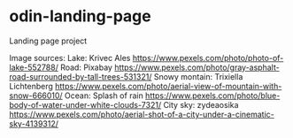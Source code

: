 # odin-landing-page
Landing page project

Image sources:
Lake: Krivec Ales https://www.pexels.com/photo/photo-of-lake-552788/
Road: Pixabay https://www.pexels.com/photo/gray-asphalt-road-surrounded-by-tall-trees-531321/
Snowy montain: Trixiella Lichtenberg https://www.pexels.com/photo/aerial-view-of-mountain-with-snow-666010/
Ocean: Splash of rain https://www.pexels.com/photo/blue-body-of-water-under-white-clouds-7321/
City sky: zydeaosika https://www.pexels.com/photo/aerial-shot-of-a-city-under-a-cinematic-sky-4139312/